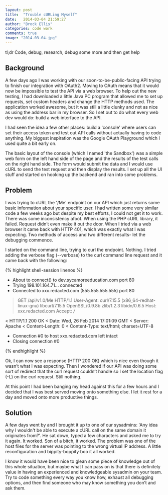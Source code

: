 ```yaml
---
layout: post
title:  "Trouble cURLing Myself"
date:   2014-03-04 21:59:27
author: "Brock Ellis"
categories: code work
comments: true
image: "2014-03-04.jpg"
---
```


tl;dr Code, debug, research, debug some more and then get help

Background
-------------------
A few days ago I was working with our soon-to-be-public-facing API trying to finish our integration with OAuth2. Moving to OAuth means that it would now be impossible to test the API via a web browser. To help out the new testing, I had downloaded a little Java PC program that allowed me to set up requests, set custom headers and change the HTTP methods used. The application worked awesome, but it was still a little clunky and not as nice as using the address bar in my browser. So I set out to do what every web dev would do: build a web interface to the API.

I had seen the idea a few other places: build a 'console' where users can set their access token and test out API calls without actually having to code anything. My biggest inspiration was the Google OAuth Playground which I used quite a bit early on.

The basic layout of the console (which I named 'the Sandbox') was a simple web form on the left hand side of the page and the results of the test calls on the right hand side. The form would submit the data and I would use cURL to send the test request and then display the results. I set up all the UI stuff and started on hooking up the backend and ran into some problems.

Problem
---------------------
I was trying to cURL the '/Me' endpoint on our API which just returns some basic information about your specific user. I had written some very similar code a few weeks ago but despite my best efforts, I could not get it to work. There was some inconsistency afoot. When using the PHP cURL library, it failed. Request didn’t even make it out the door. When I tried via a web browser it came back with HTTP 401, which was exactly what I was expecting. Two methods of access and two different results- let the debugging commence.

I started on the command line, trying to curl the endpoint. Nothing. I tried adding the verbose flag (--verbose) to the curl command line request and it came back with the following:

{% highlight shell-session linenos %}

* About to connect() to dev.sycamoreeducation.com port 80
* Trying 198.101.164.71... connected
* Connected to xxx.redacted.com (555.555.555.555) port 80
> GET /api/v1.0/Me HTTP/1.1
> User-Agent: curl/7.15.5 (x86_64-redhat-linux-gnu) libcurl/7.15.5 OpenSSL/0.9.8b zlib/1.2.3 libidn/0.6.5
> Host: xxx.redacted.com
> Accept: */*
>
< HTTP/1.1 200 OK
< Date: Wed, 26 Feb 2014 17:01:09 GMT
< Server: Apache
< Content-Length: 0
< Content-Type: text/html; charset=UTF-8
* Connection #0 to host xxx.redacted.com left intact
* Closing connection #0

{% endhighlight %}

Ok, I can now see a response (HTTP 200 OK) which is nice even though it wasn’t what I was expecting. Then I wondered if our API was doing some sort of redirect that the curl request couldn’t handle so I set the location flag (-L) on the curl request. Still nothing.

At this point I had been banging my head against this for a few hours and I decided that I was best served moving onto something else. I let it rest for a day and moved onto more productive things.

Solution
-------------------------
A few days went by and I brought it up to one of our sysadmins: 'Any idea why I wouldn't be able to execute a cURL call on the same domain it originates from?'. He sat down, typed a few characters and asked me to try it again. It worked. Son of a bitch, it worked. The problem was one of the host files for the server was pointing to the wrong virtual IP address. A little reconfiguration and bippity-boppity boo it all worked.

I know it would have been nice to glean some piece of knowledge out of this whole situation, but maybe what I can pass on is that there is definitely value in having an experienced and knowledgeable sysadmin on your team. Try to code something every way you know how, exhaust all debugging options, and then find someone who may know something you don’t and ask them.
